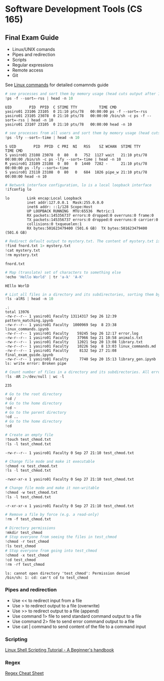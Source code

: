 
# Software Development Tools (CS 165)

## Final Exam Guide

 * Linux/UNIX comands
 * Pipes and redirection
 * Scripts
 * Regular expressions
 * Remote access
 * Git

See [Linux commands](linux_commands.ipynb) for detailed comamnds guide


```python
# see processes and sort them by memory usage (head cuts output after 10 lines)
!ps -f --sort=-rss | head -n 10
```

    UID        PID  PPID  C STIME TTY          TIME CMD
    yasiro01 23106 23105  0 21:10 pts/78   00:00:00 ps -f --sort=-rss
    yasiro01 23105 23078  0 21:10 pts/78   00:00:00 /bin/sh -c ps -f --sort=-rss | head -n 10
    yasiro01 23107 23105  0 21:10 pts/78   00:00:00 head -n 10



```python
# see processes from all users and sort them by memory usage (head cuts output after 10 lines)
!ps -lfy --sort=-time | head -n 10
```

    S UID        PID  PPID  C PRI  NI   RSS    SZ WCHAN  STIME TTY          TIME CMD
    S yasiro01 23108 23078  0  80   0   752  1127 wait   21:10 pts/78   00:00:00 /bin/sh -c ps -lfy --sort=-time | head -n 10
    R yasiro01 23109 23108  0  80   0  1440  7282 -      21:10 pts/78   00:00:00 ps -lfy --sort=-time
    S yasiro01 23110 23108  0  80   0   684  1826 pipe_w 21:10 pts/78   00:00:00 head -n 10



```python
# Network interface configuration, lo is a local loopback interface
!ifconfig lo
```

    lo        Link encap:Local Loopback  
              inet addr:127.0.0.1  Mask:255.0.0.0
              inet6 addr: ::1/128 Scope:Host
              UP LOOPBACK RUNNING  MTU:65536  Metric:1
              RX packets:145356737 errors:0 dropped:0 overruns:0 frame:0
              TX packets:145356737 errors:0 dropped:0 overruns:0 carrier:0
              collisions:0 txqueuelen:1 
              RX bytes:501623479400 (501.6 GB)  TX bytes:501623479400 (501.6 GB)
    



```python
# Redirect default output to mystery.txt. The content of mystery.txt is the output of the command find fnord.txt
!find fnord.txt 1> mystery.txt
!cat mystery.txt
!rm mystery.txt
```

    fnord.txt



```python
# Map (translate) set of characters to something else
!echo 'Hello World' | tr 'a-k' 'A-K'
```

    HEllo WorlD



```python
# List all files in a directory and its subdirectories, sorting them by size
!ls -alRS | head -n 10
```

    .:
    total 13976
    -rw-r--r-- 1 yasiro01 Faculty 13114317 Sep 26 12:39 pattern_matching.ipynb
    -rw-r--r-- 1 yasiro01 Faculty  1000969 Sep  8 23:38 linux_commands.ipynb
    -rw-r--r-- 1 yasiro01 Faculty    59245 Sep 26 12:17 error.log
    -rw-r--r-- 1 yasiro01 Faculty    37966 Sep 21 10:58 animals.txt
    -rw-r--r-- 1 yasiro01 Faculty    12021 Sep 20 13:08 library.txt
    -rw-r--r-- 1 yasiro01 Faculty    10226 Sep  8 13:03 linux_commands.md
    -rw-r--r-- 1 yasiro01 Faculty     8132 Sep 27 21:08 final_exam_guide.ipynb
    -rw-r--r-- 1 yasiro01 Faculty     7740 Sep 20 15:13 library_gen.ipynb
    ls: write error: Broken pipe



```python
# Count number of files in a directory and its subdirectories. All errors are sent to /dev/null
!ls -AR 2>/dev/null | wc -l
```

    235



```python
# Go to the root directory
!cd /
# Go to the home directory
!cd ~
# Go to the parent directory
!cd ..
# Go to the home directory
!cd
```


```python
# Create an empty file
!touch test_chmod.txt
!ls -l test_chmod.txt
```

    -rw-r--r-- 1 yasiro01 Faculty 0 Sep 27 21:10 test_chmod.txt



```python
# Change file mode and make it executable
!chmod +x test_chmod.txt
!ls -l test_chmod.txt
```

    -rwxr-xr-x 1 yasiro01 Faculty 0 Sep 27 21:10 test_chmod.txt



```python
# Change file mode and make it non-writable
!chmod -w test_chmod.txt
!ls -l test_chmod.txt
```

    -r-xr-xr-x 1 yasiro01 Faculty 0 Sep 27 21:10 test_chmod.txt



```python
# Remove a file by force (e.g. a read-only)
!rm -f test_chmod.txt
```


```python
# Directory permissions
!mkdir test_chmod
# Stop everyone from seeing the files in test_chmod
!chmod -r test_chmod
!ls test_chmod
# Stop everyone from going into test_chmod
!chmod -x test_chmod
!cd test_chmod
!rm -rf test_chmod
```

    ls: cannot open directory 'test_chmod': Permission denied
    /bin/sh: 1: cd: can't cd to test_chmod


### Pipes and redirection

 * Use << to redirect input from a file
 * Use > to redirect output to a file (overwrite)
 * Use >> to redirect output to a file (append)
 * Use command 1> file to send standard command output to a file
 * Use command 2> file to send error command output to a file
 * Use cat <file> | command to send content of the file to a command input

### Scripting

[Linux Shell Scripting Tutorial - A Beginner's handbook](http://www.freeos.com/guides/lsst/)

### Regex
[Regex Cheat Sheet](http://www.rexegg.com/regex-quickstart.html)
